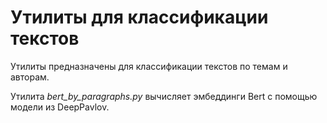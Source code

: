 # Утилиты для классификации текстов

Утилиты предназначены для классификации текстов по темам и авторам.

Утилита *bert_by_paragraphs.py* вычисляет эмбеддинги Bert с помощью модели из DeepPavlov.
